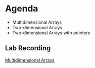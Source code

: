 # Agenda
- Multidimensional Arrays
- Two-dimensional Arrays
- Two-dimensional Arrays with pointers

## Lab Recording
[Multidimensional Arrays](https://drive.google.com/file/d/1O_YbIvgJOzofYzBdBcu79OLGZU-5Tj17/view?usp=sharing)
